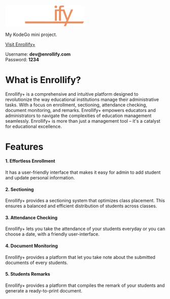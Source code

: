 <img alt="Enrollify+" title="Enrollify+" src="assets/enrollify-white.png" width="250px"/>

<p>My KodeGo mini project.</p>

<a href="https://arjeusman.github.io/enrollify-plus">Visit Enrollify+</a>

<p>
  Username: <b>dev@enrollify.com</b>
  <br>
  Password: <b>1234</b>
</p>

<h1>What is Enrollify?</h1>

<p>Enrollify+ is a comprehensive and intuitive platform designed to revolutionize the way educational institutions manage their administrative tasks. With a focus on enrollment, sectioning, attendance checking, document monitoring, and remarks. Enrollify+ empowers educators and administrators to navigate the complexities of education management seamlessly. Enrollify+ is more than just a management tool – it's a catalyst for educational excellence.</p>

<h1>Features</h1>

<h4>1. Effortless Enrollment</h4>
<p>It has a user-friendly interface that makes it easy for admin to add student and update personal information.</p>
<h4>2. Sectioning</h4>
<p>Enrollify+ provides a sectioning system that optimizes class placement. This ensures a balanced and efficient distribution of students across classes.</p>
<h4>3. Attendance Checking</h4>
<p>Enrollify+ lets you take the attendance of your students everyday or you can choose a date, with a friendly user-interface.</p>
<h4>4. Document Monitoring</h4>
<p>Enrollify+ provides a platform that let you take note about the submitted documents of every students.</p>
<h4>5. Students Remarks</h4>
<p>Enrollify+ provides a platform that compiles the remark of your students and generate a ready-to-print document.</p>
